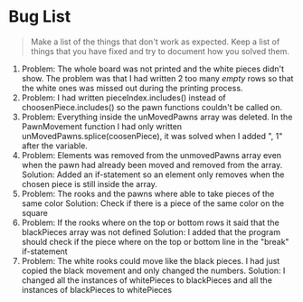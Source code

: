 # Bug List

> Make a list of the things that don't work as expected. Keep a list of things that you have fixed and try to document how you solved them.

1. Problem: The whole board was not printed and the white pieces didn't show. The problem was that I had written 2 too many *empty* rows so that the white ones was missed out during the printing process.
2. Problem: I had written pieceIndex.includes() instead of choosenPiece.includes() so the pawn functions couldn't be called on.
3. Problem: Everything inside the unMovedPawns array was deleted. In the PawnMovement function I had only written unMovedPawns.splice(coosenPiece), it was solved when I added ", 1" after the variable.
4. Problem: Elements was removed from the unmovedPawns array even when the pawn had already been moved and removed from the array.
   Solution: Added an if-statement so an element only removes when the chosen piece is still inside the array.
5. Problem: The rooks and the pawns where able to take pieces of the same color
   Solution: Check if there is a piece of the same color on the square
6. Problem: If the rooks where on the top or bottom rows it said that the blackPieces array was not defined
   Solution: I added that the program should check if the piece where on the top or bottom line in the "break" if-statement
7. Problem: The white rooks could move like the black pieces. I had just copied the black movement and only changed the numbers.
   Solution: I changed all the instances of whitePieces to blackPieces and all the instances of blackPieces to whitePieces

